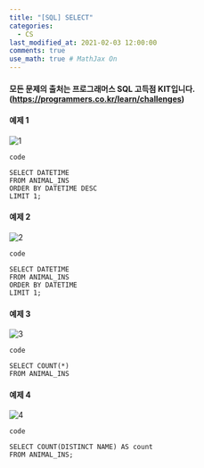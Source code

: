 ```yaml
---
title: "[SQL] SELECT"
categories: 
  - CS
last_modified_at: 2021-02-03 12:00:00
comments: true
use_math: true # MathJax On
---
```


#### 모든 문제의 출처는 프로그래머스 SQL 고득점 KIT입니다. (https://programmers.co.kr/learn/challenges)

#### 예제 1
![1](https://user-images.githubusercontent.com/62474292/106706190-a48c7b00-6632-11eb-90e5-692449d76233.JPG)

`code`
```mysql
SELECT DATETIME
FROM ANIMAL_INS
ORDER BY DATETIME DESC
LIMIT 1;
```

#### 예제 2
![2](https://user-images.githubusercontent.com/62474292/106706193-a5251180-6632-11eb-9c32-8f4356b164fc.JPG)

`code`
```mysql
SELECT DATETIME
FROM ANIMAL_INS
ORDER BY DATETIME
LIMIT 1;
```

#### 예제 3
![3](https://user-images.githubusercontent.com/62474292/106706195-a5bda800-6632-11eb-8539-b8421ef9acb7.JPG)

`code`
```mysql
SELECT COUNT(*)
FROM ANIMAL_INS
```

#### 예제 4
![4](https://user-images.githubusercontent.com/62474292/106706196-a5bda800-6632-11eb-8bd7-c46fa9cbad88.JPG)

`code`
```mysql
SELECT COUNT(DISTINCT NAME) AS count
FROM ANIMAL_INS;
```
